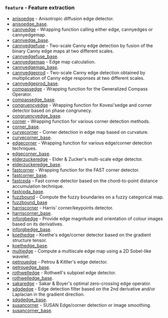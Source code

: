 ### `feature` - Feature extraction
 
* [anisoedge](anisoedge.html) -             Anisotropic diffusion edge detector.
* [anisoedge_base](anisoedge_base.html).
* [cannyedge](cannyedge.html) -             Wrapping function calling either edge, cannyedges or cannyedgemap.
* [cannyedge_base](cannyedge_base.html).
* [cannyedgefuse](cannyedgefuse.html) -     Two-scale Canny edge detection by fusion of the binary Canny edge maps at two different scales.
* [cannyedgefuse_base](cannyedgefuse_base.html).
* [cannyedgemap](cannyedgemap.html) -       Edge map calculation.
* [cannyedgemap_base](cannyedgemap_base.html).
* [cannyedgeprod](cannyedgeprod.html) -     Two-scale Canny edge detection obtained by multiplication of Canny edge responses at two different scales.
* [cannyedgeprod_base](cannyedgeprod_base.html).
* [compassedge](compassedge.html) -         Wrapping function for the Generalized Compass Operator.
* [compassedge_base](compassedge_base.html).
* [congruencyedge](congruencyedge.html) -   Wrapping function for Kovesi'sedge and corner detector based on phase congrunecy.
* [congruencyedge_base](congruencyedge_base.html).
* [corner](corner.html) -                   Wrapping function for various corner detection methods.
* [corner_base](corner_base.html).
* [curvecorner](curvecorner.html) -         Corner detection in edge map based on curvature.
* [curvecorner_base](curvecorner_base.html).
* [edgecorner](edgecorner.html) -           Wrapping function for various edge/corner detection techniques.
* [edgecorner_base](edgecorner_base.html).
* [elderzuckeredge](elderzuckeredge.html) - Elder & Zucker's multi-scale edge detector.
* [elderzuckeredge_base](elderzuckeredge_base.html).
* [fastcorner](fastcorner.html) -           Wrapping function for the FAST corner detector.
* [fastcorner_base](fastcorner_base.html).
* [fastcpda](fastcpda.html) -               Fast corner detector based on the chord-to-point distance accumulation technique.
* [fastcpda_base](fastcpda_base.html).
* [fuzzbound](fuzzbound.html) - Compute the fuzzy boundaries on a fuzzy categorical map.
* [fuzzbound_base](fuzzbound_base.html)
* [harriscorner](harriscorner.html) -       Harris' corner/keypoints detector.
* [harriscorner_base](harriscorner_base.html).
* [inforgbedge](inforgbedge.html) -         Provide edge magnitude and orientation of colour images based on its derivatives.
* [inforgbedge_base](inforgbedge_base.html).
* [koethedge](koethedge.html) -             Koethe's edge/corner detector based on the gradient structure tensor.
* [koethedge_base](koethedge_base.html).
* [multiedge](multiedge.html) -             Compute a multiscale edge map using a 2D Sobel-like wavelet.
* [petrouedge](petrouedge.html) -           Petrou & Kitller's edge detector.
* [petrouedge_base](petrouedge_base.html).
* [rothwelledge](rothwelledge.html) -       Rothwell's subpixel edge detector.
* [rothwelledge_base](rothwelledge_base.html).
* [sakaredge](sakaredge.html) -             Sakar & Boyer's optimal zero-crossing edge operator.
* [sdgdedge](sdgdedge.html) -               Edge detection filter based on the 2nd derivative and/or Laplacian in the gradient direction.
* [sdgdedge_base](sdgdedge_base.html).
* [susancorner](susancorner.html) -         SUSAN Edge/corner detection or image smoothing.
* [susancorner_base](susancorner_base.html).

